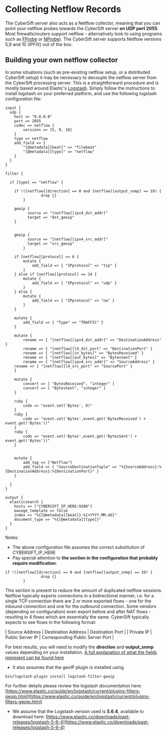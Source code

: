 # Collecting Netflow Records

The CyberSift server also acts as a Netflow collector, meaning that you can point your netflow probes towards the CyberSift server **on UDP port 2055**. Most firewalls/routers support netflow - alternatively look to using programs such as [FProbe](http://fprobe.sourceforge.net/) or [NProbe](http://www.ntop.org/products/netflow/nprobe/)). The CyberSift server supports Netflow versions 5,9 and 10 (IPFIX) out of the box.

## Building your own netflow collector

In some situations (such as pre-existing netflow setup, or a distributed CyberSift setup) it may be necessary to decouple the netflow server from the CyberSift processing server. This is a straightforward procedure and is mostly based around Elastic's [Logstash](https://www.elastic.co/products/logstash). Simply follow the instructions to install logstash on your preferred platform, and use the following logstash configuration file:

```
input {
  udp {
    host => "0.0.0.0"
    port => 2055
    codec => netflow {
        versions => [5, 9, 10]
    }
    type => netflow
    add_field => {
        "[@metadata][beat]" => "filebeat"
        "[@metadata][type]" => "netflow"
    }
  }
}

filter {

  if [type] == "netflow" {
  
    if !([netflow][direction] == 0 and [netflow][output_snmp] == 19) {
                drop {}
        }

    geoip {
    	  source => "[netflow][ipv4_dst_addr]"
	      target => "dst_geoip"
	}


	geoip {
          source => "[netflow][ipv4_src_addr]"
          target => "src_geoip"
        }

    if [netflow][protocol] == 6 {
		mutate {
		    add_field => { "IPprotocol" => "tcp" }
		}
	} else if [netflow][protocol] == 14 {
		mutate {
		    add_field => { "IPprotocol" => "udp" }
		}
	} else {
		mutate {
		    add_field => { "IPprotocol" => "na" }
		}
	}

    mutate {
	    add_field => { "Type" => "TRAFFIC" }
	}

    mutate {
        rename => { "[netflow][ipv4_dst_addr]" => "DestinationAddress" }
        rename => { "[netflow][l4_dst_port" => "DestinationPort" }
        rename => { "[netflow][in_bytes]" => "BytesReceived" }
        rename => { "[netflow][out_bytes]" => "BytesSent" }
        rename => { "[netflow][ipv4_src_addr]" => "SourceAddress" }
	rename => { "[netflow][l4_src_port" => "SourcePort" }
    }

    mutate {
        convert => [ "BytesReceived", "integer" ]
        convert => [ "BytesSent", "integer" ]
    }

    ruby {
        code => "event.set('Bytes', 0)"
    }
    ruby {
        code => "event.set('Bytes',event.get('BytesReceived') + event.get('Bytes'))"
    }
    ruby {
        code => "event.set('Bytes',event.get('BytesSent') + event.get('Bytes'))"
    }


    mutate {
	    add_tag => ["Netflow"]
	    add_field => { "SourceDestinationTuple" => "%{SourceAddress}:%{DestinationAddress}:%{DestinationPort}" }
	}

  }
}

output {
  elasticsearch {
    hosts => ["CYBERSIFT_IP_HERE:9200"]
    manage_template => false
    index => "%{[@metadata][beat]}-%{+YYYY.MM.dd}"
    document_type => "%{[@metadata][type]}"
  }
}
```

Notes:
- The above configuration file assumes the correct substitution of CYBERSIFT_IP_HERE
- Pay special attention to **the section in the configuration that probably require modification**:

```
if !([netflow][direction] == 0 and [netflow][output_snmp] == 19) {
                drop {}
        }
```
This section is present to reduce the amount of duplicated netflow sessions. Netflow typically exports connections in a bidirectional manner, i.e. for a single TCP connection there are 2 or more exported flows - one for the inbound connection and one for the outbound connection. Some vendors (depending on configuration) even export before and after NAT flows - resulting in 4 flows which are essentially the same. CyberSift typically expects to see flows in the following format:

| Source Address | Destination Address | Destination Port |
| Private IP | Public Server IP | Corresponding Public Server Port |

For best results, you will need to modify the **direction** and **output_snmp** values depending on your installation. [A full explanation of what the fields represent can be found here](https://www.cisco.com/en/US/technologies/tk648/tk362/technologies_white_paper09186a00800a3db9.html)


- It also assumes that the geoIP plugin is installed using 

```
bin/logstash-plugin install logstash-filter-geoip
```
For further details please review the logstash documentation here: [https://www.elastic.co/guide/en/logstash/current/plugins-filters-geoip.html](https://www.elastic.co/guide/en/logstash/current/plugins-filters-geoip.html)

- We assume that the Logstash version used is **5.6.4**, available to download here:
[https://www.elastic.co/downloads/past-releases/logstash-5-6-4](https://www.elastic.co/downloads/past-releases/logstash-5-6-4)
